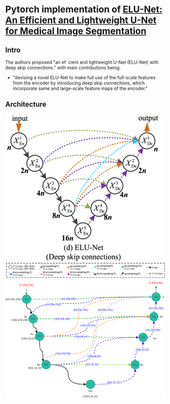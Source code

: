 # Pytorch implementation of **[ELU-Net: An Efficient and Lightweight U-Net for Medical Image Segmentation](https://ieeexplore.ieee.org/document/9745574)**

## Intro
The authors proposed "an ef cient and lightweight
U-Net (ELU-Net) with deep skip connections." with main contributions being:

- "devising a novel ELU-Net to make full use of the full-scale features from the encoder by introducing deep skip connections, which incorporate same and large-scale feature maps of the encoder."
  
## Architecture
![ELU-Net architecture](/img/elunet_arch.png)
![blocks](/img/blocks.png)
![values](/img/ELUnet.drawio.png)
